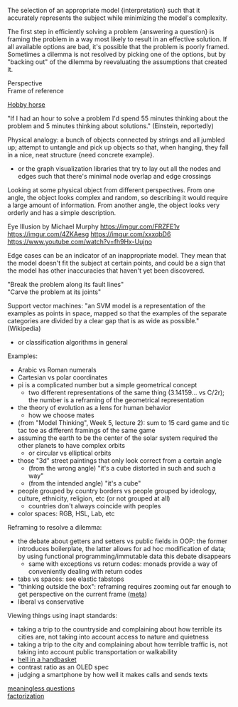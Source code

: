 The selection of an appropriate model {interpretation} such that it accurately represents the subject while minimizing the model's complexity.

The first step in efficiently solving a problem {answering a question} is framing the problem in a way most likely to result in an effective solution.  If all available options are bad, it's possible that the problem is poorly framed. Sometimes a dilemma is not resolved by picking one of the options, but by "backing out" of the dilemma by reevaluating the assumptions that created it.

Perspective\
Frame of reference

[Hobby horse](http://c2.com/cgi/wiki?HobbyHorse)

"If I had an hour to solve a problem I'd spend 55 minutes thinking about the problem and 5 minutes thinking about solutions." (Einstein, reportedly)

Physical analogy: a bunch of objects connected by strings and all jumbled up; attempt to untangle and pick up objects so that, when hanging, they fall in a nice, neat structure {need concrete example}.
- or the graph visualization libraries that try to lay out all the nodes and edges such that there's minimal node overlap and edge crossings

Looking at some physical object from different perspectives. From one angle, the object looks complex and random, so describing it would require a large amount of information. From another angle, the object looks very orderly and has a simple description.

Eye Illusion by Michael Murphy
https://imgur.com/FRZFE1v
https://imgur.com/4ZKAesg
https://imgur.com/xxxqbD6
https://www.youtube.com/watch?v=fh9Hx-Uujno

Edge cases can be an indicator of an inappropriate model.  They mean that the model doesn't fit the subject at certain points, and could be a sign that the model has other inaccuracies that haven't yet been discovered.

"Break the problem along its fault lines"\
"Carve the problem at its joints"

Support vector machines: "an SVM model is a representation of the examples as points in space, mapped so that the examples of the separate categories are divided by a clear gap that is as wide as possible." (Wikipedia)
- or classification algorithms in general

Examples:
- Arabic vs Roman numerals
- Cartesian vs polar coordinates
- pi is a complicated number but a simple geometrical concept
	- two different representations of the same thing (3.14159... vs C/2r); the number is a reframing of the geometrical representation
- the theory of evolution as a lens for human behavior
	- how we choose mates
- (from "Model Thinking", Week 5, lecture 2): sum to 15 card game and tic tac toe as different framings of the same game
- assuming the earth to be the center of the solar system required the other planets to have complex orbits
	- or circular vs elliptical orbits
- those "3d" street paintings that only look correct from a certain angle
	- (from the wrong angle) "it's a cube distorted in such and such a way"
	- (from the intended angle) "it's a cube"
- people grouped by country borders vs people grouped by ideology, culture, ethnicity, religion, etc (or not grouped at all)
	- countries don't always coincide with peoples
- color spaces: RGB, HSL, Lab, etc

Reframing to resolve a dilemma:
- the debate about getters and setters vs public fields in OOP: the former introduces boilerplate, the latter allows for ad hoc modification of data; by using functional programming/immutable data this debate disappears
	- same with exceptions vs return codes: monads provide a way of conveniently dealing with return codes
- tabs vs spaces: see elastic tabstops
- "thinking outside the box": reframing requires zooming out far enough to get perspective on the current frame ([meta](Levels.md))
- liberal vs conservative

Viewing things using inapt standards:
- taking a trip to the countryside and complaining about how terrible its cities are, not taking into account access to nature and quietness
- taking a trip to the city and complaining about how terrible traffic is, not taking into account public transportation or walkability
- [hell in a handbasket](Ignorance.md#hell-in-a-handbasket)
- contrast ratio as an OLED spec
- judging a smartphone by how well it makes calls and sends texts

[meaningless questions](Meaningless%20questions.md)\
[factorization](Factorization.md)
